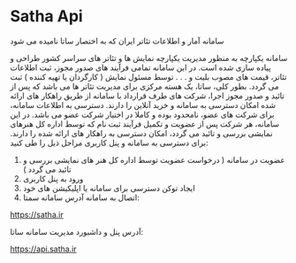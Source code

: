 # Satha Api
سامانه آمار و اطلاعات تئاتر ایران که به اختصار ساتا نامیده می شود

سامانه یکپارچه به منظور مدیریت یکپارچه نمایش ها و تئاتر های سراسر کشور طراحی و پیاده سازی شده است. 
در این سامانه تمامی فرآیند های صدور مجوز، ثبت اطلاعات تئاتر، قیمت های مصوب بلیت و . . . توسط مسئول نمایش ( کارگردان یا تهیه کننده ) ثبت می گردد.
بطور کلی، ساتا، یک هسته مرکزی برای مدیریت تئاتر ها می باشد که پس از تائید و صدور مجوز اجرا، شرکت های طرف قرارداد با سامانه از طریق راهکار های ارائه شده امکان دسترسی به سامانه و خرید آنلاین را دارند.
دسترسی به اطلاعات سامانه، برای شرکت های عضو، نامحدود بوده و کاملا در اختیار شرکت عضو می باشد.
در این سامانه، هر شرکت پس از عضویت و تکمیل فرآیند ثبت نام که توسط اداره کل هنرهای نمایشی بررسی و تائید می گردد، امکان دسترسی به راهکار های ارائه شده را دارند.
برای دسترسی به سامانه و پنل کاربری مراحل ذیل را طی کنید:
1) عضویت در سامانه ( درخواست عضویت توسط اداره کل هنر های نمایشی بررسی و تائید می گردد )
2) ورود به پنل کاربری
3) ایجاد توکن دسترسی برای سامانه یا اپلیکیشن های خود
4) اتصال به سامانه
آدرس سامانه سمتا:

https://satha.ir

آدرس پنل و داشبورد مدیریت سامانه ساتا:

https://api.satha.ir
